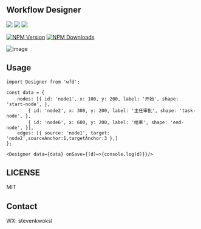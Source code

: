 ## Workflow Designer
[![](https://img.shields.io/travis/guozhaolong/wfd)](https://travis-ci.org/guozhaolong/wfd)
![](https://img.shields.io/badge/language-javascript-red.svg)
![](https://img.shields.io/badge/license-MIT-000000.svg)

[![NPM Version](http://img.shields.io/npm/v/wfd.svg?style=flat)](https://www.npmjs.org/package/wfd)
[![NPM Downloads](https://img.shields.io/npm/dm/wfd.svg?style=flat)](https://www.npmjs.org/package/wfd)

![image](https://github.com/guozhaolong/wfd/raw/master/example/snapshots/1.jpg)

## Usage
```
import Designer from 'wfd';

const data = {
    nodes: [{ id: 'node1', x: 100, y: 200, label: '开始', shape: 'start-node', },
        { id: 'node2', x: 300, y: 200, label: '主任审批', shape: 'task-node', },
        { id: 'node6', x: 600, y: 200, label: '结束', shape: 'end-node', }],
    edges: [{ source: 'node1', target: 'node2',sourceAnchor:1,targetAnchor:3 },]
};

<Designer data={data} onSave={(d)=>{console.log(d)}}/>
```
## LICENSE

MIT

## Contact
WX: stevenkwoksl
